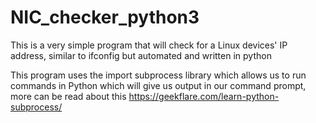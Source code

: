 # NIC_checker_python3
This is a very simple program that will check for a Linux devices' IP address, similar to ifconfig but automated and written in python

This program uses the import subprocess library which allows us to run commands in Python which will give us output in our command prompt, more can be read about this https://geekflare.com/learn-python-subprocess/

